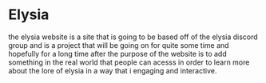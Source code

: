 # Elysia
the elysia website is a site that is going to be based off of the elysia discord group and is a project that will be going on for quite some time and hopefully for a long time after the purpose of the website is to add something in the real world that people can acesss in order to learn more about the lore of elysia in a way that i engaging and interactive.
